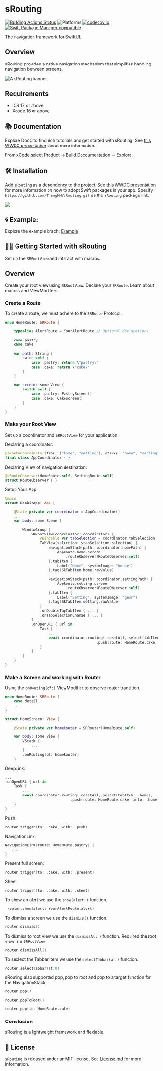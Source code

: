 
# sRouting

[![Building Actions Status](https://github.com/ThangKM/sRouting/workflows/Building/badge.svg)](https://github.com/ThangKM/sRouting/actions)
![Platforms](https://img.shields.io/badge/Platforms-macOS_iOS-blue?style=flat-square)
[![codecov.io](https://codecov.io/gh/ThangKM/sRouting/branch/main/graphs/badge.svg?branch=main)](https://codecov.io/github/ThangKM/sRouting?branch=main)
[![Swift Package Manager compatible](https://img.shields.io/badge/Swift%20Package%20Manager-compatible-brightgreen.svg)](https://github.com/apple/swift-package-manager)

The navigation framework for SwiftUI.

## Overview

sRouting provides a native navigation mechanism that simplifies handling navigation between screens.

![A sRouting banner.](https://github.com/ThangKM/sRouting/blob/main/Sources/sRouting/DocsRouting.docc/Resources/sRouting/srouting_banner.png)

## Requirements

- iOS 17 or above
- Xcode 16 or above

## 📚 Documentation
Explore DocC to find rich tutorials and get started with sRouting.
See [this WWDC presentation](https://developer.apple.com/videos/play/wwdc2021/10166/) about more information.

From xCode select Product -> Build Doccumentation -> Explore.

## 🛠 Installation

Add `sRouting` as a dependency to the project.
See [this WWDC presentation](https://developer.apple.com/videos/play/wwdc2019/408/) for more information on how to adopt Swift packages in your app.
Specify `https://github.com/ThangKM/sRouting.git` as the `sRouting` package link.

![](https://github.com/ThangKM/sRouting/blob/main/Sources/sRouting/DocsRouting.docc/Resources/Bookie/SectionOne/bookie_add_srouting.png)

## 🌀 Example: 
Explore the example brach: [Example](https://github.com/ThangKM/sRouting/tree/example)

## 🏃‍♂️ Getting Started with sRouting

Set up the `SRRootView` and interact with macros.

## Overview

Create your root view using `SRRootView`.
Declare your `SRRoute`.
Learn about macros and ViewModifers.

### Create a Route

To create a route, we must adhere to the `SRRoute` Protocol.

```swift
enum HomeRoute: SRRoute {

    typealias AlertRoute = YourAlertRoute // Optional declarations
    
    case pastry
    case cake
    
    var path: String { 
        swich self {
            case .pastry: return \"pastry\"
            case .cake: return \"cake\"
        }
    }

    var screen: some View {
        switch self {
            case .pastry: PastryScreen()
            case .cake: CakeScreen()
        }
    }
}
```

### Make your Root View

Set up a coordinator and ``SRRootView`` for your application.

Declaring a coordinator: 

```swift
@sRouteCoordinator(tabs: ["home", "setting"], stacks: "home", "setting")
final class AppCoordinator { }
```

Declaring View of navigation destination:

```swift
@sRouteObserver(HomeRoute.self, SettingRoute.self)
struct RouteObserver { }
```

Setup Your App:

```swift
@main
struct BookieApp: App {

    @State private var coordinator = AppCoordinator()
    ...
    var body: some Scene {

        WindowGroup {
            SRRootView(coordinator: coordinator) {
                @Bindable var tabSelection = coordinator.tabSelection
                TabView(selection: $tabSelection.selection) {
                    NavigationStack(path: coordinator.homePath) {
                        AppRoute.home.screen
                            .routeObserver(RouteObserver.self)
                    }.tabItem {
                        Label("Home", systemImage: "house")
                    }.tag(SRTabItem.home.rawValue)
                    
                    NavigationStack(path: coordinator.settingPath) {
                        AppRoute.setting.screen
                            .routeObserver(RouteObserver.self)
                    }.tabItem {
                        Label("Setting", systemImage: "gear")
                    }.tag(SRTabItem.setting.rawValue)
                }
                .onDoubleTapTabItem { ... }
                .onTabSelectionChange { ... }
            }
            .onOpenURL { url in
                Task {
                    ...
                    await coordinator.routing(.resetAll,.select(tabItem: .home),
                                          .push(route: HomeRoute.cake, into: .home))
                }
            }
        }
    }
}
```
### Make a Screen and working with Router

Using the `onRouting(of:)` ViewModifier to observe router transition.

```swift
enum HomeRoute: SRRoute {
    case detail
    ...
}

struct HomeScreen: View {

    @State private var homeRouter = SRRouter(HomeRoute.self)

    var body: some View {
        VStack { 
            ...
        }
        .onRouting(of: homeRouter)
    }
```

DeepLink:
```swift
...
.onOpenURL { url in
    Task {
        ...
        await coordinator.routing(.resetAll,.select(tabItem: .home),
                              .push(route: HomeRoute.cake, into: .home))
    }
}
```

Push:
```swift
router.trigger(to: .cake, with: .push)
```
NavigationLink:
```swift
NavigationLink(route: HomeRoute.pastry) {
   ...
}
```
Present full screen:
```swift
router.trigger(to: .cake, with: .present)
```
Sheet:
```swift
router.trigger(to: .cake, with: .sheet)
```
To show an alert we use the `show(alert:)` function.
```swift
 router.show(alert: YourAlertRoute.alert)
```
To dismiss a screen we use the `dismiss()` function.

```swift
router.dismiss()
```

To dismiss to root view we use the `dismissAll()` function.
Required the root view is a `SRRootView`

```swift
router.dismissAll()
```
To seclect the Tabbar item we use the `selectTabbar(at:)` function.

```swift
router.selectTabbar(at:0)
```

sRouting also supported pop, pop to root and pop to a target function for the NavigationStack

```swift
router.pop()

router.popToRoot()

router.pop(to: HomeRoute.cake)
```

### Conclusion
sRouting is a lightweight framework and flexiable.

## 📃 License

`sRouting` is released under an MIT license. See [License.md](https://github.com/ThangKM/sRouting/blob/main/LICENSE) for more information.
